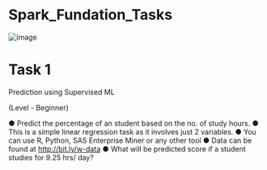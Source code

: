 # Spark_Fundation_Tasks

![image](https://ci6.googleusercontent.com/proxy/KQIKb57j6tZR4Tue4PXptzlg9B2VvTX6wWp7qQbVV628h0yboRXLQYm0WrPNNUORJQxfa60FuCm6bbZB4q8cQkgW=s0-d-e1-ft#https://links.aine.ai/assets/TSF_logo_small.png)

# Task 1

Prediction using Supervised ML

(Level - Beginner)

● Predict the percentage of an student based on the no. of study hours.
● This is a simple linear regression task as it involves just 2 variables.
● You can use R, Python, SAS Enterprise Miner or any other tool
● Data can be found at http://bit.ly/w-data
● What will be predicted score if a student studies for 9.25 hrs/ day?
